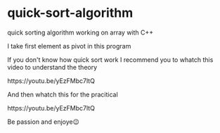# quick-sort-algorithm
quick sorting algorithm working on array with C++

<p>I take first element as pivot in this program</p>
<p>If you don't know how quick sort work I recommend you to whatch this video to understand
the theory</p> https://youtu.be/yEzFMbc7ltQ
<p>And then whatch this for the pracitical</p> https://youtu.be/yEzFMbc7ltQ

<br>
<p>Be passion and enjoye😉</P>
